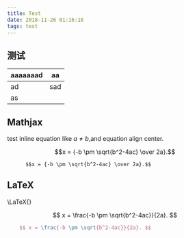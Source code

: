 ```yaml
---
title: Test
date: 2018-11-26 01:16:16
tags: test
---
```


## 测试

|aaaaaaad|aa|
|:---|----|
|ad | sad|
|as


## Mathjax

test inline equation like $a \ne b$,and equation align center.

$$x = {-b \pm \sqrt{b^2-4ac} \over 2a}.$$

``` Mathjax
      $$x = {-b \pm \sqrt{b^2-4ac} \over 2a}.$$
```

## LaTeX

\LaTeX{}

$$ x = \frac{-b \pm \sqrt{b^2-4ac}}{2a}. $$

``` LaTeX
    $$ x = \frac{-b \pm \sqrt{b^2-4ac}}{2a}. $$
```
